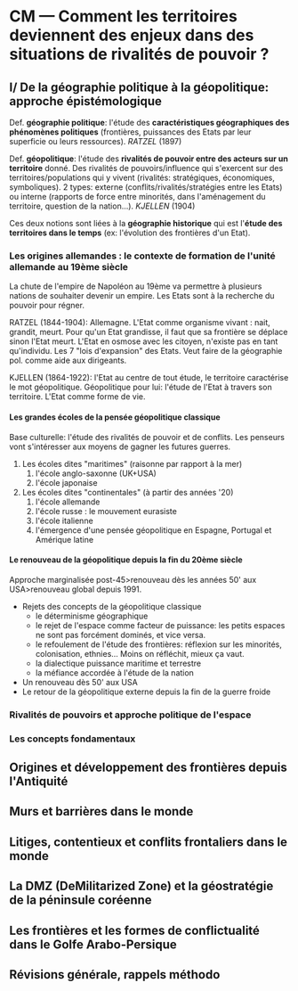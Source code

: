 # CM — Comment les territoires deviennent des enjeux dans des situations de rivalités de pouvoir ?

## I/ De la géographie politique à la géopolitique: approche épistémologique

Def. **géographie politique**: l'étude des **caractéristiques géographiques des phénomènes politiques** \(frontières, puissances des Etats par leur superficie ou leurs ressources\). _RATZEL_ \(1897\)

Def. **géopolitique**: l'étude des **rivalités de pouvoir entre des acteurs sur un territoire** donné. Des rivalités de pouvoirs/influence qui s'exercent sur des territoires/populations qui y vivent \(rivalités: stratégiques, économiques, symboliques\). 2 types: externe \(conflits/rivalités/stratégies entre les Etats\) ou interne \(rapports de force entre minorités, dans l'aménagement du territoire, question de la nation...\). _KJELLEN_ \(1904\)

Ces deux notions sont liées à la **géographie historique** qui est l'**étude des territoires dans le temps** \(ex: l'évolution des frontières d'un Etat\).

### Les origines allemandes : le contexte de formation de l'unité allemande au 19ème siècle

La chute de l'empire de Napoléon au 19ème va permettre à plusieurs nations de souhaiter devenir un empire. Les Etats sont à la recherche du pouvoir pour régner.

RATZEL \(1844-1904\): Allemagne. L'Etat comme organisme vivant : nait, grandit, meurt. Pour qu'un Etat grandisse, il faut que sa frontière se déplace sinon l'Etat meurt. L'Etat en osmose avec les citoyen, n'existe pas en tant qu'individu. Les 7 "lois d'expansion" des Etats. Veut faire de la géographie pol. comme aide aux dirigeants.

KJELLEN \(1864-1922\): l'Etat au centre de tout étude, le territoire caractérise le mot géopolitique. Géopolitique pour lui: l'étude de l'Etat à travers son territoire. L'Etat comme forme de vie.

#### Les grandes écoles de la pensée géopolitique classique

Base culturelle: l'étude des rivalités de pouvoir et de conflits. Les penseurs vont s'intéresser aux moyens de gagner les futures guerres.

1. Les écoles dites "maritimes" \(raisonne par rapport à la mer\)
   1. l'école anglo-saxonne \(UK+USA\)
   2. l'école japonaise
2. Les écoles dites "continentales" \(à partir des années '20\)
   1. l'école allemande
   2. l'école russe : le mouvement eurasiste
   3. l'école italienne
   4. l'émergence d'une pensée géopolitique en Espagne, Portugal et Amérique latine

#### Le renouveau de la géopolitique depuis la fin du 20ème siècle

Approche marginalisée post-45&gt;renouveau dès les années 50' aux USA&gt;renouveau global depuis 1991.

* Rejets des concepts de la géopolitique classique
  * le déterminisme géographique
  * le rejet de l'espace comme facteur de puissance: les petits espaces ne sont pas forcément dominés, et vice versa.
  * le refoulement de l'étude des frontières: réflexion sur les minorités, colonisation, ethnies... Moins on réfléchit, mieux ça vaut.
  * la dialectique puissance maritime et terrestre
  * la méfiance accordée à l'étude de la nation
* Un renouveau dès 50' aux USA
* Le retour de la géopolitique externe depuis la fin de la guerre froide

### Rivalités de pouvoirs et approche politique de l'espace

### Les concepts fondamentaux

## Origines et développement des frontières depuis l'Antiquité

## Murs et barrières dans le monde

## Litiges, contentieux et conflits frontaliers dans le monde

## La DMZ \(DeMilitarized Zone\) et la géostratégie de la péninsule coréenne

## Les frontières et les formes de conflictualité dans le Golfe Arabo-Persique

## Révisions générale, rappels méthodo


